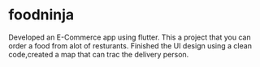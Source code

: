 # foodninja

Developed an E-Commerce app using flutter.
This a project that you can order a food from alot of resturants.
Finished the UI design using a clean code,created a map that can trac the delivery person.
